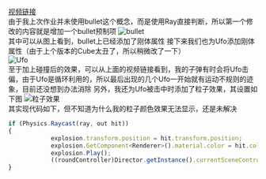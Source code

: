 [视频链接](https://pan.baidu.com/s/1raDPpscos3awNVcJE4zu-g)<br>
由于我上次作业并未使用bullet这个概念，而是使用Ray直接判断，所以第一个修改的内容就是增加一个bullet预制项
![bullet](https://github.com/zhongshuaihui/3D-game-learning/blob/master/homework5/pic1.JPG)<br>
其中可以从图上看到，bullet上已经添加了刚体属性
接下来我们也为Ufo添加刚体属性（由于上个版本的Cube太丑了，所以稍微改了一下）<br>
![Ufo](https://github.com/zhongshuaihui/3D-game-learning/blob/master/homework5/pic2.JPG)<br>
至于加上碰撞后的效果，可以从上面的视频链接看到，我的子弹有时会将Ufo击偏，由于Ufo是循环利用的，所以最后出现的几个Ufo一开始就有运动不规则的迹象，目前还没想到办法消除
另外，我还为Ufo被击中时添加了粒子效果，其设置如下图
![粒子效果](https://github.com/zhongshuaihui/3D-game-learning/blob/master/homework5/pic3.JPG)<br>
其实现代码如下，但不知道为什么我的粒子颜色效果无法显示，还是未解决

``` javascript
if (Physics.Raycast(ray, out hit))
{
            explosion.transform.position = hit.transform.position;
            explosion.GetComponent<Renderer>().material.color = hit.collider.gameObject.GetComponent<MeshRenderer>().material.color;
            explosion.Play();
            ((roundController)Director.getInstance().currentSceneController).hitDisk(hit.transform.gameObject);
}
```
